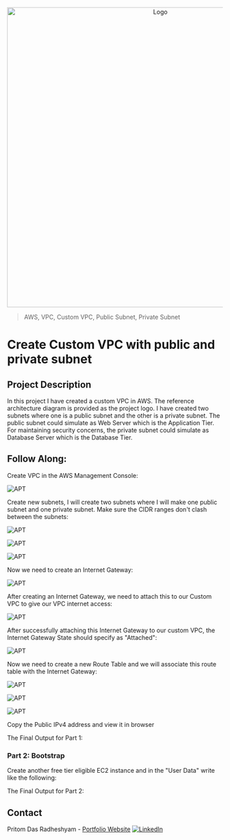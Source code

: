<!-- PROJECT LOGO -->
<br />

<p align="center">
  <img src="./images/16.PNG" alt="Logo" width="700" height="700">
</p>


> AWS, VPC, Custom VPC, Public Subnet, Private Subnet

<!-- ABOUT THE PROJECT -->

# Create Custom VPC with public and private subnet

## Project Description

In this project I have created a custom VPC in AWS. The reference architecture diagram is provided as the project logo. I have created two subnets where one is a public subnet and the other is a private subnet. The public subnet could simulate as Web Server which is the Application Tier. For maintaining security concerns, the private subnet could simulate as Database Server which is the Database Tier.

## Follow Along:

Create VPC in the AWS Management Console:

![APT](./images/1.PNG)

Create new subnets, I will create two subnets where I will make one public subnet and one private subnet. Make sure the CIDR ranges don't clash between the subnets:

![APT](./images/2.PNG)

![APT](./images/3.PNG)

![APT](./images/4.PNG)

Now we need to create an Internet Gateway:

![APT](./images/5.PNG)

After creating an Internet Gateway, we need to attach this to our Custom VPC to give our VPC internet access:

![APT](./images/6.PNG)

After successfully attaching this Internet Gateway to our custom VPC, the Internet Gateway State should specify as "Attached":

![APT](./images/7.PNG)

Now we need to create a new Route Table and we will associate this route table with the Internet Gateway:

![APT](./images/8.PNG)

![APT](./images/9.PNG)

![APT](./images/10.PNG)


Copy the Public IPv4 address and view it in browser


The Final Output for Part 1:



### Part 2: Bootstrap

Create another free tier eligible EC2 instance and in the "User Data" write like the following:



The Final Output for Part 2:


<!-- CONTACT -->

## Contact

Pritom Das Radheshyam - [Portfolio Website](https://pritom.uwu.ai/)
[![LinkedIn][linkedin-shield]][linkedin-url]  





<!-- MARKDOWN LINKS & IMAGES -->
<!-- https://www.markdownguide.org/basic-syntax/#reference-style-links -->

[linkedin-shield]: https://img.shields.io/badge/-LinkedIn-black.svg?style=flat-square&logo=linkedin&colorB=555
[linkedin-url]: https://www.linkedin.com/in/you-found-pritom
[product-screenshot]: images/screenshot.jpg

